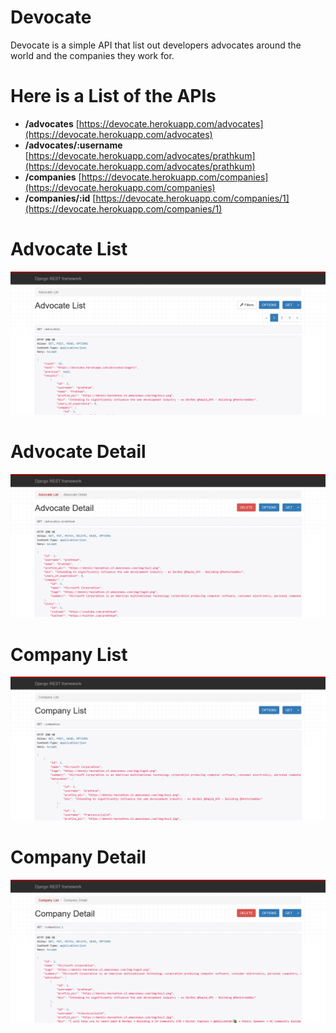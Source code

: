# Devocate
Devocate is a simple API that list out developers advocates around the world and the companies they work for.
# Here is a List of the APIs
* __/advocates__   [https://devocate.herokuapp.com/advocates](https://devocate.herokuapp.com/advocates)
* __/advocates/:username__   [https://devocate.herokuapp.com/advocates/prathkum](https://devocate.herokuapp.com/advocates/prathkum)
* __/companies__   [https://devocate.herokuapp.com/companies](https://devocate.herokuapp.com/companies)
* __/companies/:id__   [https://devocate.herokuapp.com/companies/1](https://devocate.herokuapp.com/companies/1)

# Advocate List
![alt text](https://github.com/ClintonCode20/devocate/blob/main/shots/ad_list.png)

# Advocate Detail
![alt text](https://github.com/ClintonCode20/devocate/blob/main/shots/ad_detail.png)

# Company List
![alt text](https://github.com/ClintonCode20/devocate/blob/main/shots/com_list.png)

# Company Detail
![alt text](https://github.com/ClintonCode20/devocate/blob/main/shots/com_detail.png)


